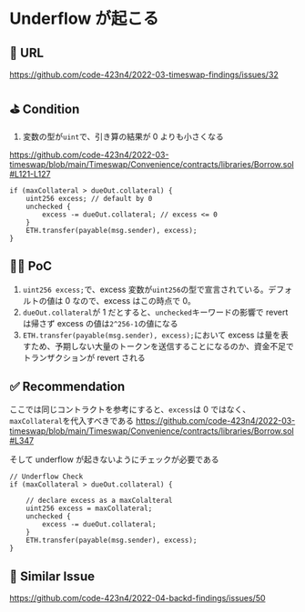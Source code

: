 # Underflow が起こる

## 🔗 URL

https://github.com/code-423n4/2022-03-timeswap-findings/issues/32

## ⛳️ Condition

1. 変数の型が`uint`で、引き算の結果が 0 よりも小さくなる

https://github.com/code-423n4/2022-03-timeswap/blob/main/Timeswap/Convenience/contracts/libraries/Borrow.sol#L121-L127

```
if (maxCollateral > dueOut.collateral) {
    uint256 excess; // default by 0
    unchecked {
        excess -= dueOut.collateral; // excess <= 0
    }
    ETH.transfer(payable(msg.sender), excess);
}
```

## 👨‍💻 PoC

1. `uint256 excess;`で、excess 変数が`uint256`の型で宣言されている。デフォルトの値は 0 なので、excess はこの時点で 0。
2. `dueOut.collateral`が 1 だとすると、`unchecked`キーワードの影響で revert は帰さず excess の値は`2^256-1`の値になる
3. `ETH.transfer(payable(msg.sender), excess);`において excess は量を表すため、予期しない大量のトークンを送信することになるのか、資金不足でトランザクションが revert される

## ✅ Recommendation

ここでは同じコントラクトを参考にすると、`excess`は 0 ではなく、`maxCollateral`を代入すべきである
https://github.com/code-423n4/2022-03-timeswap/blob/main/Timeswap/Convenience/contracts/libraries/Borrow.sol#L347

そして underflow が起きないようにチェックが必要である

```
// Underflow Check
if (maxCollateral > dueOut.collateral) {

    // declare excess as a maxColalteral
    uint256 excess = maxCollateral;
    unchecked {
        excess -= dueOut.collateral;
    }
    ETH.transfer(payable(msg.sender), excess);
}
```

## 👬 Similar Issue

https://github.com/code-423n4/2022-04-backd-findings/issues/50
